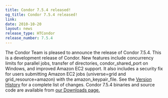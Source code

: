 ```yaml
---
title: Condor 7.5.4 released!
og_title: Condor 7.5.4 released!
link: 
date: 2010-10-20
layout: news
release_type: HTCondor
release_number: 7.5.4
---
```


The Condor Team is pleased to announce the release of Condor 7.5.4. This is a development release of Condor.  New features include concurrency limits for parallel jobs,  transfer of directories, condor_shared_port on Windows, and  improved Amazon EC2 support. It also includes a security fix for users submitting Amazon EC2 jobs (universe=grid and grid_resource=amazon) with the amazon_keypair_file. See the <a href="manual/latest-dev/9_Version_History.html"> Version History</a> for a complete list of changes. Condor 7.5.4 binaries and source code are available from  <a href="downloads/">our Downloads page.</a> 
